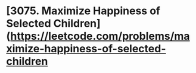 # [3075. Maximize Happiness of Selected Children](https://leetcode.com/problems/maximize-happiness-of-selected-children
